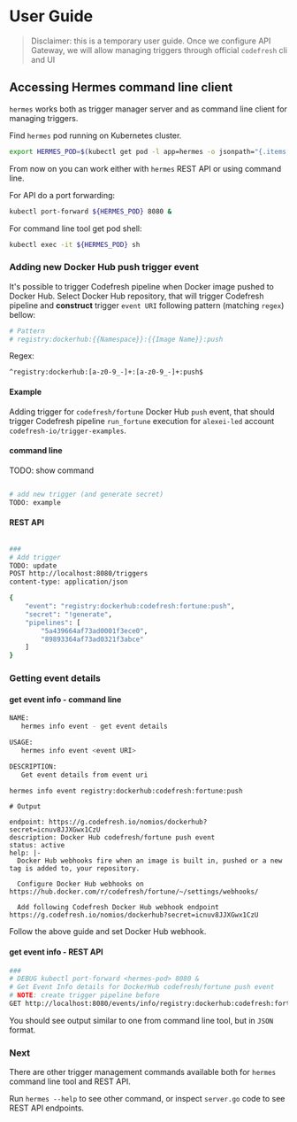# User Guide

> Disclaimer: this is a temporary user guide. Once we configure API Gateway, we will allow managing triggers through official `codefresh` cli and UI

## Accessing Hermes command line client

`hermes` works both as trigger manager server and as command line client for managing triggers.

Find `hermes` pod running on Kubernetes cluster.

```sh
export HERMES_POD=$(kubectl get pod -l app=hermes -o jsonpath="{.items[0].metadata.name}")
```

From now on you can work either with `hermes` REST API or using command line.

For API do a port forwarding:

```sh
kubectl port-forward ${HERMES_POD} 8080 &
```

For command line tool get pod shell:

```sh
kubectl exec -it ${HERMES_POD} sh
```

### Adding new Docker Hub push trigger event

It's possible to trigger Codefresh pipeline when Docker image pushed to Docker Hub.
Select Docker Hub repository, that will trigger Codefresh pipeline and **construct** trigger `event URI` following pattern (matching `regex`) bellow:

```sh
# Pattern
# registry:dockerhub:{{Namespace}}:{{Image Name}}:push
```

Regex:

```regexp
^registry:dockerhub:[a-z0-9_-]+:[a-z0-9_-]+:push$
```

#### Example

Adding trigger for `codefresh/fortune` Docker Hub `push` event, that should trigger Codefresh pipeline  `run_fortune` execution for `alexei-led` account `codefresh-io/trigger-examples`.

#### command line

TODO: show command
```sh

```

```sh
# add new trigger (and generate secret)
TODO: example
```

#### REST API

```sh

###
# Add trigger
TODO: update
POST http://localhost:8080/triggers
content-type: application/json

{
    "event": "registry:dockerhub:codefresh:fortune:push",
    "secret": "!generate",
    "pipelines": [
        "5a439664af73ad0001f3ece0",
        "89893364af73ad0321f3abce"
    ]
}
```

### Getting event details

#### get event info - command line

```sh
NAME:
   hermes info event - get event details

USAGE:
   hermes info event <event URI>

DESCRIPTION:
   Get event details from event uri

```

```sh
hermes info event registry:dockerhub:codefresh:fortune:push
```

```text
# Output

endpoint: https://g.codefresh.io/nomios/dockerhub?secret=icnuv8JJXGwx1CzU
description: Docker Hub codefresh/fortune push event
status: active
help: |-
  Docker Hub webhooks fire when an image is built in, pushed or a new tag is added to, your repository.

  Configure Docker Hub webhooks on https://hub.docker.com/r/codefresh/fortune/~/settings/webhooks/

  Add following Codefresh Docker Hub webhook endpoint https://g.codefresh.io/nomios/dockerhub?secret=icnuv8JJXGwx1CzU

```

Follow the above guide and set Docker Hub webhook.

#### get event info - REST API

```sh
###
# DEBUG kubectl port-forward <hermes-pod> 8080 &
# Get Event Info details for DockerHub codefresh/fortune push event
# NOTE: create trigger pipeline before
GET http://localhost:8080/events/info/registry:dockerhub:codefresh:fortune:push
```

You should see output similar to one from command line tool, but in `JSON` format.

### Next

There are other trigger management commands available both for `hermes` command line tool and REST API.

Run `hermes --help` to see other command, or inspect `server.go` code to see REST API endpoints.